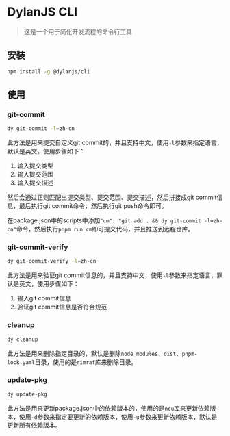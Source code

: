 # DylanJS CLI

> 这是一个用于简化开发流程的命令行工具

## 安装

```bash
npm install -g @dylanjs/cli
```

## 使用

### git-commit

```bash
dy git-commit -l=zh-cn
```

此方法是用来提交自定义git commit的，并且支持中文，使用`-l`参数来指定语言，默认是英文，使用步骤如下：

1. 输入提交类型
2. 输入提交范围
3. 输入提交描述

然后会通过正则匹配出提交类型、提交范围、提交描述，然后拼接成git commit信息，最后执行git commit命令，然后执行git push命令即可。

在package.json中的scripts中添加`"cm": "git add . && dy git-commit -l=zh-cn"`命令，然后执行`pnpm run cm`即可提交代码，并且推送到远程仓库。

### git-commit-verify

```bash
dy git-commit-verify -l=zh-cn
```

此方法是用来验证git commit信息的，并且支持中文，使用`-l`参数来指定语言，默认是英文，使用步骤如下：

1. 输入git commit信息
2. 验证git commit信息是否符合规范

### cleanup

```bash
dy cleanup
```

此方法是用来删除指定目录的，默认是删除`node_modules`、`dist`、`pnpm-lock.yaml`目录，使用的是`rimraf`库来删除目录。

### update-pkg

```bash
dy update-pkg
```

此方法是用来更新package.json中的依赖版本的，使用的是`ncu`库来更新依赖版本，使用`-d`参数来指定要更新的依赖版本，使用`-u`参数来更新依赖版本，默认是更新所有依赖版本。

